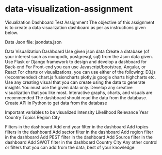 # data-visualization-assignment
Visualization Dashboard
Test Assignment
The objective of this assignment is to create a data visualization dashboard as per as instructions given below. 

Data
Json file: jsondata.json

Data Visualization Dashboard
Use given json data
Create a database (of your interest such as mongodb, postgresql, sql) from the Json data given.
Use Flask or Django framework to design and develop a dashboard for Back-end
For Front-end you can use Javascript/bootstrap, Angular, or React
For charts or visualizations, you can use either of the following:
D3.js  (recommended)
chart.js
fusioncharts
plotly.js
google charts
highcharts
etc.
Use any creating visual that you can create using the data to generate insights
You must use the given data only.
Develop any creative visualization that you like most.
Interactive graphs, charts, and visuals are recommended
The dashboard should read the data from the database.
Create API in Python to get data from the database

Important variables to be visualized
Intensity
Likelihood
Relevance
Year
Country
Topics
Region
City 

Filters in the dashboard
Add end year filter in the dashboard
Add topics filters in the dashboard
Add sector filter in the dashboard
Add region filter in the dashboard
Add PEST filter in the dashboard
Add Source filter in the dashboard
Add SWOT filter in the dashboard
Country
City
Any other control or filters that you can add from the data, best of your knowledge 

